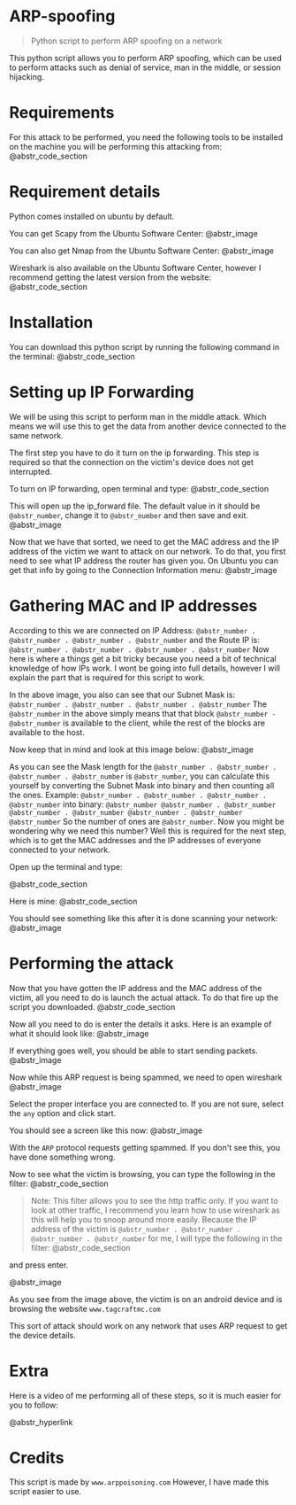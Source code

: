 # ARP-spoofing

> Python script to perform ARP spoofing on a network

This python script allows you to perform ARP spoofing, which can be used to perform attacks such as denial of service, man in the middle, or session hijacking.

# Requirements

For this attack to be performed, you need the following tools to be installed on the machine you will be performing this attacking from: @abstr_code_section 

# Requirement details

Python comes installed on ubuntu by default. 

You can get Scapy from the Ubuntu Software Center: @abstr_image 

You can also get Nmap from the Ubuntu Software Center: @abstr_image 

Wireshark is also available on the Ubuntu Software Center, however I recommend getting the latest version from the website: @abstr_code_section 

# Installation

You can download this python script by running the following command in the terminal: @abstr_code_section 

# Setting up IP Forwarding

We will be using this script to perform man in the middle attack. Which means we will use this to get the data from another device connected to the same network.

The first step you have to do it turn on the ip forwarding. This step is required so that the connection on the victim's device does not get interrupted. 

To turn on IP forwarding, open terminal and type: @abstr_code_section 

This will open up the ip_forward file. The default value in it should be `@abstr_number`, change it to `@abstr_number` and then save and exit. @abstr_image 

Now that we have that sorted, we need to get the MAC address and the IP address of the victim we want to attack on our network. To do that, you first need to see what IP address the router has given you. On Ubuntu you can get that info by going to the Connection Information menu: @abstr_image 

# Gathering MAC and IP addresses

According to this we are connected on IP Address: `@abstr_number . @abstr_number . @abstr_number . @abstr_number` and the Route IP is: `@abstr_number . @abstr_number . @abstr_number . @abstr_number` Now here is where a things get a bit tricky because you need a bit of technical knowledge of how IPs work. I wont be going into full details, however I will explain the part that is required for this script to work.

In the above image, you also can see that our Subnet Mask is: `@abstr_number . @abstr_number . @abstr_number . @abstr_number` The `@abstr_number` in the above simply means that that block `@abstr_number - @abstr_number` is available to the client, while the rest of the blocks are available to the host.

Now keep that in mind and look at this image below: @abstr_image 

As you can see the Mask length for the `@abstr_number . @abstr_number . @abstr_number . @abstr_number` is `@abstr_number`, you can calculate this yourself by converting the Subnet Mask into binary and then counting all the ones. Example: `@abstr_number . @abstr_number . @abstr_number . @abstr_number` into binary: `@abstr_number @abstr_number . @abstr_number @abstr_number . @abstr_number @abstr_number . @abstr_number @abstr_number` So the number of ones are `@abstr_number`. Now you might be wondering why we need this number? Well this is required for the next step, which is to get the MAC addresses and the IP addresses of everyone connected to your network.

Open up the terminal and type:

@abstr_code_section 

Here is mine: @abstr_code_section 

You should see something like this after it is done scanning your network: @abstr_image 

# Performing the attack

Now that you have gotten the IP address and the MAC address of the victim, all you need to do is launch the actual attack. To do that fire up the script you downloaded. @abstr_code_section 

Now all you need to do is enter the details it asks. Here is an example of what it should look like: @abstr_image 

If everything goes well, you should be able to start sending packets. @abstr_image 

Now while this ARP request is being spammed, we need to open wireshark @abstr_image 

Select the proper interface you are connected to. If you are not sure, select the `any` option and click start.

You should see a screen like this now: @abstr_image 

With the `ARP` protocol requests getting spammed. If you don't see this, you have done something wrong. 

Now to see what the victim is browsing, you can type the following in the filter: @abstr_code_section 

> Note: This filter allows you to see the http traffic only. If you want to look at other traffic, I recommend you learn how to use wireshark as this will help you to snoop around more easily. Because the IP address of the victim is `@abstr_number . @abstr_number . @abstr_number . @abstr_number` for me, I will type the following in the filter: @abstr_code_section 

and press enter.

@abstr_image 

As you see from the image above, the victim is on an android device and is browsing the website `www.tagcraftmc.com`

This sort of attack should work on any network that uses ARP request to get the device details.

# Extra

Here is a video of me performing all of these steps, so it is much easier for you to follow:

@abstr_hyperlink 

# Credits

This script is made by `www.arppoisoning.com` However, I have made this script easier to use.
